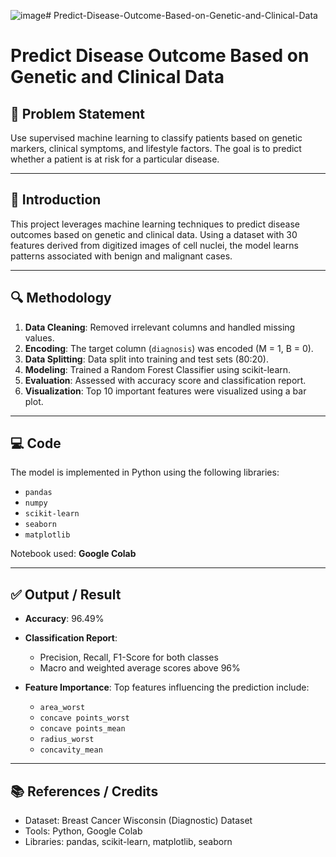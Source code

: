 ![image](https://github.com/user-attachments/assets/5c3d7b01-fbdf-45a6-8486-2c46161d34be)# Predict-Disease-Outcome-Based-on-Genetic-and-Clinical-Data
# Predict Disease Outcome Based on Genetic and Clinical Data

## 📝 Problem Statement
Use supervised machine learning to classify patients based on genetic markers, clinical symptoms, and lifestyle factors. The goal is to predict whether a patient is at risk for a particular disease.

---

## 📌 Introduction
This project leverages machine learning techniques to predict disease outcomes based on genetic and clinical data. Using a dataset with 30 features derived from digitized images of cell nuclei, the model learns patterns associated with benign and malignant cases.

---

## 🔍 Methodology

1. **Data Cleaning**: Removed irrelevant columns and handled missing values.  
2. **Encoding**: The target column (`diagnosis`) was encoded (M = 1, B = 0).  
3. **Data Splitting**: Data split into training and test sets (80:20).  
4. **Modeling**: Trained a Random Forest Classifier using scikit-learn.  
5. **Evaluation**: Assessed with accuracy score and classification report.  
6. **Visualization**: Top 10 important features were visualized using a bar plot.

---

## 💻 Code

The model is implemented in Python using the following libraries:

- `pandas`  
- `numpy`  
- `scikit-learn`  
- `seaborn`  
- `matplotlib`  

Notebook used: **Google Colab**

---

## ✅ Output / Result

- **Accuracy**: 96.49%
- **Classification Report**:
  - Precision, Recall, F1-Score for both classes
  - Macro and weighted average scores above 96%

- **Feature Importance**:
  Top features influencing the prediction include:
  - `area_worst`
  - `concave points_worst`
  - `concave points_mean`
  - `radius_worst`
  - `concavity_mean`

---

## 📚 References / Credits

- Dataset: Breast Cancer Wisconsin (Diagnostic) Dataset  
- Tools: Python, Google Colab  
- Libraries: pandas, scikit-learn, matplotlib, seaborn
